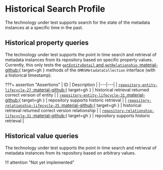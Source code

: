 <!-- SPDX-License-Identifier: CC-BY-4.0 -->
<!-- Copyright Contributors to the Egeria project. -->

# Historical Search Profile

The technology under test supports search for the state of the metadata instances at a specific time in the past.

## Historical property queries

The technology under test supports the point in time search and retrieval of metadata instances from its repository based on specific property values. Currently, this only tests the [`getEntityDetail` and `getRelationship` :material-github:](https://github.com/odpi/egeria/blob/main/open-metadata-implementation/repository-services/repository-services-apis/src/main/java/org/odpi/openmetadata/repositoryservices/connectors/stores/metadatacollectionstore/OMRSMetadataCollection.java){ target=gh } methods of the `OMRSMetadataCollection` interface (with a historical timestamp).

???+ assertion "Assertions"
    | ID | Description |
    |---|---|
    | [`repository-entity-lifecycle-27` :material-github:](https://github.com/odpi/egeria/blob/main/open-metadata-conformance-suite/open-metadata-conformance-suite-server/src/main/java/org/odpi/openmetadata/conformance/tests/repository/instances/TestSupportedEntityLifecycle.java){ target=gh } | historical retrieval returned correct version of entity |
    | [`repository-entity-lifecycle-31` :material-github:](https://github.com/odpi/egeria/blob/main/open-metadata-conformance-suite/open-metadata-conformance-suite-server/src/main/java/org/odpi/openmetadata/conformance/tests/repository/instances/TestSupportedEntityLifecycle.java){ target=gh } | repository supports historic retrieval |
    | [`repository-relationship-lifecycle-25` :material-github:](https://github.com/odpi/egeria/blob/main/open-metadata-conformance-suite/open-metadata-conformance-suite-server/src/main/java/org/odpi/openmetadata/conformance/tests/repository/instances/TestSupportedEntityLifecycle.java){ target=gh } | historical retrieval returned correct version relationship |
    | [`repository-relationship-lifecycle-31` :material-github:](https://github.com/odpi/egeria/blob/main/open-metadata-conformance-suite/open-metadata-conformance-suite-server/src/main/java/org/odpi/openmetadata/conformance/tests/repository/instances/TestSupportedEntityLifecycle.java){ target=gh } | repository supports historic retrieval |

## Historical value queries

The technology under test supports the point in time search and retrieval of metadata instances from its repository based on arbitrary values.

!!! attention "Not yet implemented"

